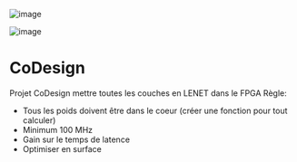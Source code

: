 ![image](https://github.com/kibouasteve/CoDesign/assets/71629695/5523b2d0-aeb7-485c-8bdd-dbb5c23ea22e)                                                                                                    

![image](https://github.com/kibouasteve/CoDesign/assets/71629695/ee78a014-0f7c-4ffa-82ed-bfce217817c7)
   



# CoDesign
Projet CoDesign 
mettre toutes les couches en LENET dans le FPGA
Règle: 
  - Tous les poids doivent être dans le coeur (créer une fonction pour tout calculer) 
  - Minimum 100 MHz
  - Gain sur le temps de latence
  - Optimiser en surface
